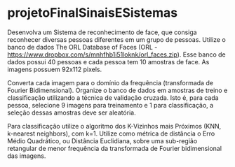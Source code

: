 # projetoFinalSinaisESistemas

Desenvolva um Sistema de reconhecimento de face, que consiga reconhecer diversas pessoas diferentes em um grupo de pessoas. Utilize o banco de dados The ORL Database of Faces (ORL - https://www.dropbox.com/s/mnhfhb1i51loknk/orl_faces.zip). Esse banco de dados possui 40 pessoas e cada pessoa tem 10 amostras de face. As imagens possuem 92x112 pixels.

Converta cada imagem para o domínio da frequência (transformada de Fourier Bidimensional). Organize o banco de dados em amostras de treino e classificação utilizando a técnica de validação cruzada. Isto é, para cada pessoa, selecione 9 imagens para treinamento e 1 para classificação, a seleção dessas amostras deve ser aleatória. 

Para classificação utilize o algoritmo dos K-Vizinhos mais Próximos (KNN, k-nearest neighbors), com k=1. Utilize como métrica de distância o Erro Médio Quadrático, ou Distância Euclidiana, sobre uma sub-região retangular de menor frequência da transformada de Fourier bidimensional das imagens.


